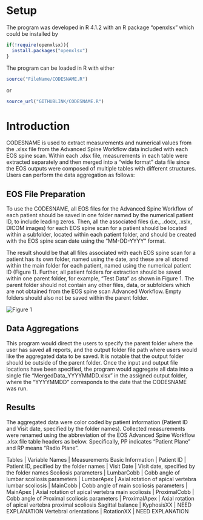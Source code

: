 # Setup
The program was developed in R 4.1.2 with an R package “openxlsx” which could be installed by

```r
if(!require(openxlsx)){
  install.packages("openxlsx")
}
```

The program can be loaded in R with either
```r
source("FileName/CODESNAME.R")
```
or
```r
source_url("GITHUBLINK/CODESNAME.R")
```

# Introduction
CODESNAME is used to extract measurements and numerical values from the .xlsx file from the Advanced Spine Workflow data included with each EOS spine scan. Within each .xlsx file, measurements in each table were extracted separately and then merged into a “wide format” data file since the EOS outputs were composed of multiple tables with different structures. Users can perform the data aggregation as follows:

## EOS File Preparation
To use the CODESNAME, all EOS files for the Advanced Spine Workflow of each patient should be saved in one folder named by the numerical patient ID, to include leading zeros.  Then, all the associated files (i.e., .docx, .xslx, DICOM images) for each EOS spine scan for a patient should be located within a subfolder, located within each patient folder, and should be created with the EOS spine scan date using the “MM-DD-YYYY” format. 

The result should be that all files associated with each EOS spine scan for a patient has its own folder, named using the date, and these are all stored within the main folder for each patient, named using the numerical patient ID (Figure 1).  Further, all patient folders for extraction should be saved within one parent folder, for example, “Test Data” as shown in Figure 1. The parent folder should not contain any other files, data, or subfolders which are not obtained from the EOS spine scan Advanced Workflow.  Empty folders should also not be saved within the parent folder. 

![Figure 1](GITHUBLINK)

## Data Aggregations
This program would direct the users to specify the parent folder where the user has saved all reports, and the output folder file path where users would like the aggregated data to be saved. It is notable that the output folder should be outside of the parent folder. Once the input and output file locations have been specified, the program would aggregate all data into a single file “MergedData_YYYYMMDD.xlsx” in the assigned output folder, where the “YYYYMMDD” corresponds to the date that the CODESNAME was run.  

## Results
The aggregated data were color coded by patient information (Patient ID and Visit date, specified by the folder names). Collected measurements were renamed using the abbreviation of the EOS Advanced Spine Workflow .xlsx file table headers as below. Specifically, PP indicates “Patient Plane” and RP means “Radio Plane”.

Tables | Variable Names | Measurements
Basic Information | Patient ID | Patient ID, pecified by the folder names
 | Visit Date | Visit date, specified by the folder names
Scoliosis parameters | LumbarCobb | Cobb angle of lumbar scoliosis parameters
 | LumbarApex | Axial rotation of apical vertebra lumbar scoliosis
 | MainCobb | Cobb angle of main scoliosis parameters
 | MainApex | Axial rotation of apical vertebra main scoliosis
 | ProximalCobb | Cobb angle of Proximal scoliosis parameters
 | ProximalApex | Axial rotation of apical vertebra proximal scoliosis
Sagittal balance | KyphosisXX | NEED EXPLANATION
Vertebral orientations | RotationXX | NEED EXPLANATION
 


